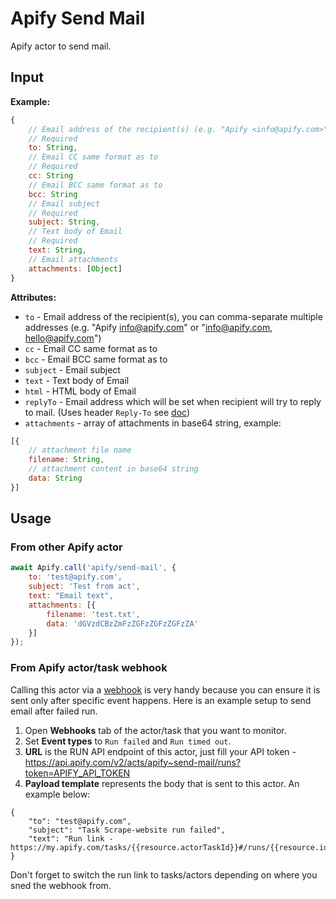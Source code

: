 # Apify Send Mail

Apify actor to send mail.

## Input

**Example:**
```javascript
{
    // Email address of the recipient(s) (e.g. "Apify <info@apify.com>")
    // Required
    to: String,
    // Email CC same format as to
    // Required
    cc: String
    // Email BCC same format as to
    bcc: String
    // Email subject
    // Required
    subject: String,
    // Text body of Email
    // Required
    text: String,
    // Email attachments
    attachments: [Object]
}
```

**Attributes:**
- `to` - Email address of the recipient(s), you can comma-separate multiple addresses (e.g. "Apify <info@apify.com>" or "info@apify.com, hello@apify.com")
- `cc` - Email CC same format as to
- `bcc` - Email BCC same format as to
- `subject` - Email subject
- `text` - Text body of Email
- `html` - HTML body of Email
- `replyTo` - Email address which will be set when recipient will try to reply to mail. (Uses header `Reply-To` see [doc](https://tools.ietf.org/html/rfc5322#section-3.6.2))
- `attachments` - array of attachments in base64 string, example:
```javascript
[{
    // attachment file name
    filename: String,
    // attachment content in base64 string
    data: String
}]
```

## Usage

### From other Apify actor

```javascript
await Apify.call('apify/send-mail', {
    to: 'test@apify.com',
    subject: 'Test from act',
    text: "Email text",
    attachments: [{
        filename: 'test.txt',
        data: 'dGVzdCBzZmFzZGFzZGFzZGFzZA'
    }]
});
```

### From Apify actor/task webhook

Calling this actor via a [webhook](https://docs.apify.com/webhooks) is very handy because you can ensure it is sent only after specific event happens. Here is an example setup to send email after failed run.

1. Open **Webhooks** tab of the actor/task that you want to monitor.
2. Set **Event types** to `Run failed` and `Run timed out`.
3. **URL** is the RUN API endpoint of this actor, just fill your API token - https://api.apify.com/v2/acts/apify~send-mail/runs?token=APIFY_API_TOKEN
4. **Payload template** represents the body that is sent to this actor. An example below:

```
{
    "to": "test@apify.com",
    "subject": "Task Scrape-website run failed",
    "text": "Run link - https://my.apify.com/tasks/{{resource.actorTaskId}}#/runs/{{resource.id}}"
}
```

Don't forget to switch the run link to tasks/actors depending on where you sned the webhook from.
